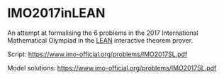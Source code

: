 # IMO2017inLEAN
An attempt at formalising the 6 problems in the 2017 International Mathematical Olympiad in the [LEAN](https://leanprover.github.io/) interactive theorem prover.

Script: https://www.imo-official.org/problems/IMO2017SL.pdf

Model solutions: https://www.imo-official.org/problems/IMO2017SL.pdf
